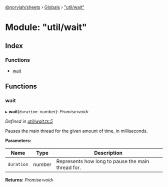[@norviah/sheets](../README.md) › [Globals](../globals.md) › ["util/wait"](_util_wait_.md)

# Module: "util/wait"

## Index

### Functions

* [wait](_util_wait_.md#wait)

## Functions

###  wait

▸ **wait**(`duration`: number): *Promise‹void›*

*Defined in [util/wait.ts:5](https://github.com/Norviah/sheets/blob/8905212/src/util/wait.ts#L5)*

Pauses the main thread for the given amount of time, in milliseconds.

**Parameters:**

Name | Type | Description |
------ | ------ | ------ |
`duration` | number | Represents how long to pause the main thread for.  |

**Returns:** *Promise‹void›*
